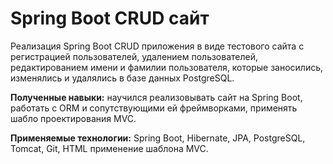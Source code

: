# Spring Boot CRUD сайт

Реализация Spring Boot CRUD приложения в виде тестового сайта с регистрацией пользователей, 
удалением пользователей, редактированием имени и фамилии пользователя,
которые заносились, изменялись и удалялись в базе данных PostgreSQL.

**Полученные навыки:** научился реализовывать сайт на Spring Boot, работать с ORM и сопутствующими ей фреймворками, применять шабло проектирования MVC.

**Применяемые технологии:** Spring Boot, Hibernate, JPA, PostgreSQL, Tomcat, Git, HTML применение шаблона MVC.
